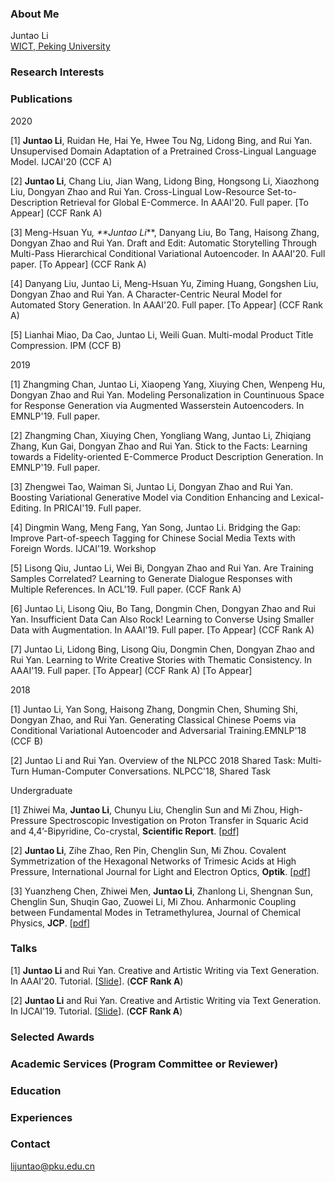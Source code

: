 ### About Me
Juntao Li<br>
[WICT, Peking University](http://www.wict.pku.edu.cn/)

### Research Interests





### Publications

2020

[1] **Juntao Li**, Ruidan He, Hai Ye, Hwee Tou Ng, Lidong Bing, and Rui Yan. Unsupervised Domain Adaptation of a Pretrained Cross-Lingual Language Model.                                         IJCAI'20 (CCF A)

[2] **Juntao Li**, Chang Liu, Jian Wang, Lidong Bing, Hongsong Li, Xiaozhong Liu, Dongyan Zhao and Rui Yan. Cross-Lingual Low-Resource Set-to-Description Retrieval for Global E-Commerce. In AAAI'20. Full paper. [To Appear] (CCF Rank A)

[3] Meng-Hsuan Yu<sup>*</sup>, **Juntao Li<sup>*</sup>**, Danyang Liu, Bo Tang, Haisong Zhang, Dongyan Zhao and Rui Yan. Draft and Edit: Automatic Storytelling Through Multi-Pass Hierarchical Conditional Variational Autoencoder. In AAAI'20. Full paper. [To Appear] (CCF Rank A)

[4] Danyang Liu, Juntao Li, Meng-Hsuan Yu, Ziming Huang, Gongshen Liu, Dongyan Zhao and Rui Yan. A Character-Centric Neural Model for Automated Story Generation. In AAAI'20. Full paper. [To Appear] (CCF Rank A)

[5] Lianhai Miao, Da Cao, Juntao Li, Weili Guan. Multi-modal Product Title Compression.         IPM (CCF B)



2019

[1] Zhangming Chan, Juntao Li, Xiaopeng Yang, Xiuying Chen, Wenpeng Hu, Dongyan Zhao and Rui Yan. Modeling Personalization in Countinuous Space for Response Generation via Augmented Wasserstein Autoencoders. In EMNLP'19. Full paper.

[2] Zhangming Chan, Xiuying Chen, Yongliang Wang, Juntao Li, Zhiqiang Zhang, Kun Gai, Dongyan Zhao and Rui Yan. Stick to the Facts: Learning towards a Fidelity-oriented E-Commerce Product Description Generation. In EMNLP'19. Full paper.

[3] Zhengwei Tao, Waiman Si, Juntao Li, Dongyan Zhao and Rui Yan. Boosting Variational Generative Model via Condition Enhancing and Lexical-Editing. In PRICAI'19. Full paper.

[4] Dingmin Wang, Meng Fang, Yan Song, Juntao Li. Bridging the Gap: Improve Part-of-speech Tagging for Chinese Social Media Texts with Foreign Words.                                  IJCAI'19. Workshop

[5] Lisong Qiu, Juntao Li, Wei Bi, Dongyan Zhao and Rui Yan. Are Training Samples Correlated? Learning to Generate Dialogue Responses with Multiple References. In ACL'19. Full paper. (CCF Rank A)

[6] Juntao Li, Lisong Qiu, Bo Tang, Dongmin Chen, Dongyan Zhao and Rui Yan. Insufficient Data Can Also Rock! Learning to Converse Using Smaller Data with Augmentation. In AAAI'19. Full paper. [To Appear] (CCF Rank A)

[7] Juntao Li, Lidong Bing, Lisong Qiu, Dongmin Chen, Dongyan Zhao and Rui Yan. Learning to Write Creative Stories with Thematic Consistency. In AAAI'19. Full paper. [To Appear] (CCF Rank A) [To Appear]


2018

[1] Juntao Li, Yan Song, Haisong Zhang, Dongmin Chen, Shuming Shi, Dongyan Zhao, and Rui Yan. Generating Classical Chinese Poems via Conditional Variational Autoencoder and Adversarial Training.EMNLP'18 (CCF B)

[2] Juntao Li and Rui Yan. Overview of the NLPCC 2018 Shared Task: Multi-Turn Human-Computer Conversations.                                                   NLPCC'18, Shared Task 



Undergraduate

[1] Zhiwei Ma, **Juntao Li**, Chunyu Liu, Chenglin Sun and Mi Zhou, High-Pressure Spectroscopic Investigation on Proton Transfer in Squaric Acid and 4,4’-Bipyridine, Co-crystal, **Scientific Report**. [[pdf]](https://www.nature.com/articles/s41598-017-04980-3.pdf)

[2] **Juntao Li**, Zihe Zhao, Ren Pin, Chenglin Sun, Mi Zhou. Covalent Symmetrization of the Hexagonal Networks of Trimesic Acids at High Pressure, International Journal for Light and Electron Optics, **Optik**. [[pdf]](https://www.sciencedirect.com/science/article/abs/pii/S003040261630184X)

[3] Yuanzheng Chen, Zhiwei Men, **Juntao Li**, Zhanlong Li, Shengnan Sun, Chenglin Sun, Shuqin Gao, Zuowei Li, Mi Zhou. Anharmonic Coupling between Fundamental Modes in Tetramethylurea, Journal of Chemical Physics, **JCP**. [[pdf]](https://dr.ntu.edu.sg/bitstream/10356/98746/1/Anharmonic%20coupling%20between%20fundamental%20modes%20in%20tetramethylurea.pdf)


### Talks
[1] **Juntao Li** and Rui Yan. Creative and Artistic Writing via Text Generation. In AAAI'20. Tutorial. [[Slide](https://lijuntaopku.github.io/AAAI2020-tutorial/AAAI20-tutorial.pdf)]. (**CCF Rank A**)

[2] **Juntao Li** and Rui Yan. Creative and Artistic Writing via Text Generation. In IJCAI'19. Tutorial. [[Slide](https://lijuntaopku.github.io/ijcai2019tutorial/ijcai-tutorial.pdf)]. (**CCF Rank A**)
    





### Selected Awards




### Academic Services (Program Committee or Reviewer)


### Education

### Experiences

### Contact
lijuntao@pku.edu.cn

